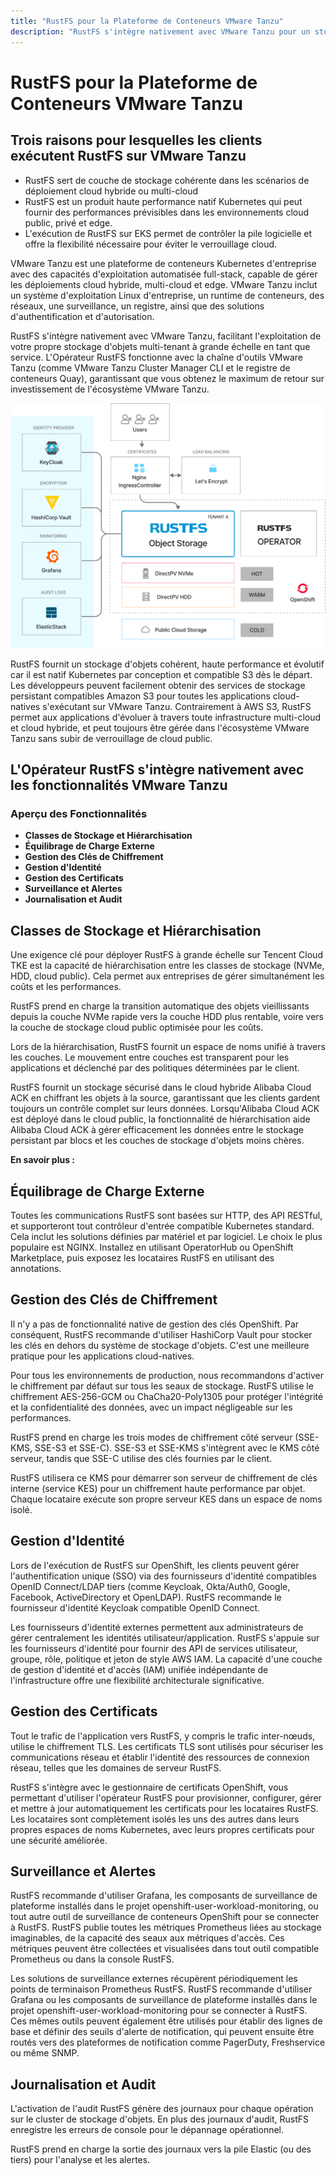 ```yaml
---
title: "RustFS pour la Plateforme de Conteneurs VMware Tanzu"
description: "RustFS s'intègre nativement avec VMware Tanzu pour un stockage d'objets haute performance et évolutif dans les environnements Kubernetes d'entreprise"
---
```


# RustFS pour la Plateforme de Conteneurs VMware Tanzu

## Trois raisons pour lesquelles les clients exécutent RustFS sur VMware Tanzu

- RustFS sert de couche de stockage cohérente dans les scénarios de déploiement cloud hybride ou multi-cloud
- RustFS est un produit haute performance natif Kubernetes qui peut fournir des performances prévisibles dans les environnements cloud public, privé et edge.
- L'exécution de RustFS sur EKS permet de contrôler la pile logicielle et offre la flexibilité nécessaire pour éviter le verrouillage cloud.

VMware Tanzu est une plateforme de conteneurs Kubernetes d'entreprise avec des capacités d'exploitation automatisée full-stack, capable de gérer les déploiements cloud hybride, multi-cloud et edge. VMware Tanzu inclut un système d'exploitation Linux d'entreprise, un runtime de conteneurs, des réseaux, une surveillance, un registre, ainsi que des solutions d'authentification et d'autorisation.

RustFS s'intègre nativement avec VMware Tanzu, facilitant l'exploitation de votre propre stockage d'objets multi-tenant à grande échelle en tant que service. L'Opérateur RustFS fonctionne avec la chaîne d'outils VMware Tanzu (comme VMware Tanzu Cluster Manager CLI et le registre de conteneurs Quay), garantissant que vous obtenez le maximum de retour sur investissement de l'écosystème VMware Tanzu.

![Diagramme d'Architecture RustFS](images/sec1-1.png)

RustFS fournit un stockage d'objets cohérent, haute performance et évolutif car il est natif Kubernetes par conception et compatible S3 dès le départ. Les développeurs peuvent facilement obtenir des services de stockage persistant compatibles Amazon S3 pour toutes les applications cloud-natives s'exécutant sur VMware Tanzu. Contrairement à AWS S3, RustFS permet aux applications d'évoluer à travers toute infrastructure multi-cloud et cloud hybride, et peut toujours être gérée dans l'écosystème VMware Tanzu sans subir de verrouillage de cloud public.

## L'Opérateur RustFS s'intègre nativement avec les fonctionnalités VMware Tanzu

### Aperçu des Fonctionnalités

- **Classes de Stockage et Hiérarchisation**
- **Équilibrage de Charge Externe**
- **Gestion des Clés de Chiffrement**
- **Gestion d'Identité**
- **Gestion des Certificats**
- **Surveillance et Alertes**
- **Journalisation et Audit**

## Classes de Stockage et Hiérarchisation

Une exigence clé pour déployer RustFS à grande échelle sur Tencent Cloud TKE est la capacité de hiérarchisation entre les classes de stockage (NVMe, HDD, cloud public). Cela permet aux entreprises de gérer simultanément les coûts et les performances.

RustFS prend en charge la transition automatique des objets vieillissants depuis la couche NVMe rapide vers la couche HDD plus rentable, voire vers la couche de stockage cloud public optimisée pour les coûts.

Lors de la hiérarchisation, RustFS fournit un espace de noms unifié à travers les couches. Le mouvement entre couches est transparent pour les applications et déclenché par des politiques déterminées par le client.

RustFS fournit un stockage sécurisé dans le cloud hybride Alibaba Cloud ACK en chiffrant les objets à la source, garantissant que les clients gardent toujours un contrôle complet sur leurs données. Lorsqu'Alibaba Cloud ACK est déployé dans le cloud public, la fonctionnalité de hiérarchisation aide Alibaba Cloud ACK à gérer efficacement les données entre le stockage persistant par blocs et les couches de stockage d'objets moins chères.

**En savoir plus :**

## Équilibrage de Charge Externe

Toutes les communications RustFS sont basées sur HTTP, des API RESTful, et supporteront tout contrôleur d'entrée compatible Kubernetes standard. Cela inclut les solutions définies par matériel et par logiciel. Le choix le plus populaire est NGINX. Installez en utilisant OperatorHub ou OpenShift Marketplace, puis exposez les locataires RustFS en utilisant des annotations.

## Gestion des Clés de Chiffrement

Il n'y a pas de fonctionnalité native de gestion des clés OpenShift. Par conséquent, RustFS recommande d'utiliser HashiCorp Vault pour stocker les clés en dehors du système de stockage d'objets. C'est une meilleure pratique pour les applications cloud-natives.

Pour tous les environnements de production, nous recommandons d'activer le chiffrement par défaut sur tous les seaux de stockage. RustFS utilise le chiffrement AES-256-GCM ou ChaCha20-Poly1305 pour protéger l'intégrité et la confidentialité des données, avec un impact négligeable sur les performances.

RustFS prend en charge les trois modes de chiffrement côté serveur (SSE-KMS, SSE-S3 et SSE-C). SSE-S3 et SSE-KMS s'intègrent avec le KMS côté serveur, tandis que SSE-C utilise des clés fournies par le client.

RustFS utilisera ce KMS pour démarrer son serveur de chiffrement de clés interne (service KES) pour un chiffrement haute performance par objet. Chaque locataire exécute son propre serveur KES dans un espace de noms isolé.

## Gestion d'Identité

Lors de l'exécution de RustFS sur OpenShift, les clients peuvent gérer l'authentification unique (SSO) via des fournisseurs d'identité compatibles OpenID Connect/LDAP tiers (comme Keycloak, Okta/Auth0, Google, Facebook, ActiveDirectory et OpenLDAP). RustFS recommande le fournisseur d'identité Keycloak compatible OpenID Connect.

Les fournisseurs d'identité externes permettent aux administrateurs de gérer centralement les identités utilisateur/application. RustFS s'appuie sur les fournisseurs d'identité pour fournir des API de services utilisateur, groupe, rôle, politique et jeton de style AWS IAM. La capacité d'une couche de gestion d'identité et d'accès (IAM) unifiée indépendante de l'infrastructure offre une flexibilité architecturale significative.

## Gestion des Certificats

Tout le trafic de l'application vers RustFS, y compris le trafic inter-nœuds, utilise le chiffrement TLS. Les certificats TLS sont utilisés pour sécuriser les communications réseau et établir l'identité des ressources de connexion réseau, telles que les domaines de serveur RustFS.

RustFS s'intègre avec le gestionnaire de certificats OpenShift, vous permettant d'utiliser l'opérateur RustFS pour provisionner, configurer, gérer et mettre à jour automatiquement les certificats pour les locataires RustFS. Les locataires sont complètement isolés les uns des autres dans leurs propres espaces de noms Kubernetes, avec leurs propres certificats pour une sécurité améliorée.

## Surveillance et Alertes

RustFS recommande d'utiliser Grafana, les composants de surveillance de plateforme installés dans le projet openshift-user-workload-monitoring, ou tout autre outil de surveillance de conteneurs OpenShift pour se connecter à RustFS. RustFS publie toutes les métriques Prometheus liées au stockage imaginables, de la capacité des seaux aux métriques d'accès. Ces métriques peuvent être collectées et visualisées dans tout outil compatible Prometheus ou dans la console RustFS.

Les solutions de surveillance externes récupèrent périodiquement les points de terminaison Prometheus RustFS. RustFS recommande d'utiliser Grafana ou les composants de surveillance de plateforme installés dans le projet openshift-user-workload-monitoring pour se connecter à RustFS. Ces mêmes outils peuvent également être utilisés pour établir des lignes de base et définir des seuils d'alerte de notification, qui peuvent ensuite être routés vers des plateformes de notification comme PagerDuty, Freshservice ou même SNMP.

## Journalisation et Audit

L'activation de l'audit RustFS génère des journaux pour chaque opération sur le cluster de stockage d'objets. En plus des journaux d'audit, RustFS enregistre les erreurs de console pour le dépannage opérationnel.

RustFS prend en charge la sortie des journaux vers la pile Elastic (ou des tiers) pour l'analyse et les alertes.

